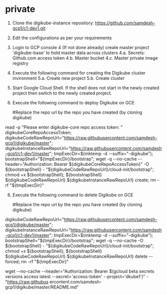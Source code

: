 # private

1. Clone the digikube-instance repository: https://github.com/samdesh-gcp1/c1-dev1.git
2. Edit the configurations as per your requirements
3. Login to GCP console
4  (If not done already) create master project 'digikube-base' to hold master data across clusters
		4.a. Secrets: Github.com access token
		4.b. Master bucket
		4.c. Master private image registry	
5. Execute the following command for creating the Digikube cluster invironment
		5.a. Create new project
		5.b. Create cluster
		
		

4. Start Google Cloud Shell.  If the shell does not start in the newly created project then switch to the newly created project.
5. Execute the following command to deploy Digikube on GCE
  
      #Replace the repo url by the repo you have created (by cloning digikube)
      
read -p "Please enter digikube-core repo access token: " digikubeCoreRepoAccessToken; digikubeCodeRawRepoUrl="https://raw.githubusercontent.com/samdesh-gcp1/digikube/master"; digikubeInstanceRawRepoUrl="https://raw.githubusercontent.com/samdesh-gcp1/c1-dev1/master"; tmpExecDir=$(mktemp -d --suffix="-digikube"); bootstrapShell="${tmpExecDir}/bootstrap"; wget -q --no-cache --header="Authorization: Bearer  ${digikubeCoreRepoAccessToken}" -O ${bootstrapShell} - "${digikubeCodeRawRepoUrl}/cloud-init/bootstrap"; chmod +x ${bootstrapShell}; ${bootstrapShell} ${digikubeCodeRawRepoUrl} ${digikubeInstanceRawRepoUrl} create; rm -rf "${tmpExecDir}"
  
  
6. Execute the following command to delete Digikube on GCE

      #Replace the repo url by the repo you have created (by cloning digikube)
      
digikubeCodeRawRepoUrl="https://raw.githubusercontent.com/samdesh-gcp1/digikube/master"; digikubeInstanceRawRepoUrl="https://raw.githubusercontent.com/samdesh-gcp1/c1-dev1/master"; tmpExecDir=$(mktemp -d --suffix="-digikube"); bootstrapShell="${tmpExecDir}/bootstrap"; wget -q --no-cache -O ${bootstrapShell} - "${digikubeCodeRawRepoUrl}/cloud-init/bootstrap"; chmod +x ${bootstrapShell}; ${bootstrapShell} ${digikubeCodeRawRepoUrl} ${digikubeInstanceRawRepoUrl} delete --forced; rm -rf "${tmpExecDir}" 

wget --no-cache --header="Authorization: Bearer $(gcloud beta secrets versions access latest --secret='access-token' --project='dkube1')" - "https://raw.githubus
ercontent.com/samdesh-gcp1/digikube/master/README.md"

